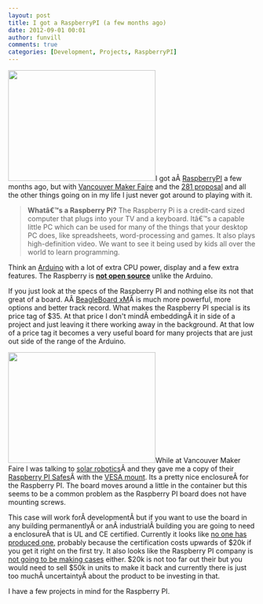 ```yaml
---
layout: post
title: I got a RaspberryPI (a few months ago) 
date: 2012-09-01 00:01
author: funvill
comments: true
categories: [Development, Projects, RaspberryPI]
---
```

<a href="http://www.abluestar.com/blog/wp-content/uploads/2012/08/IMG_4793.jpg"><img class="alignright size-medium wp-image-2834" title="IMG_4793" src="http://www.abluestar.com/blog/wp-content/uploads/2012/08/IMG_4793-300x225.jpg" alt="" width="300" height="225" /></a>I got aÂ <a href="http://www.raspberrypi.org/">RaspberryPI</a> a few months ago, but with <a href="http://vancouver.makerfaire.ca/">Vancouver Maker Faire</a> and the <a href="http://vancouver.hackspace.ca/wp/2012/08/30/call-for-letters-of-support/">281 proposal</a> and all the other things going on in my life I just never got around to playing with it.
<blockquote><strong>Whatâ€™s a Raspberry Pi?</strong>
The Raspberry Pi is a credit-card sized computer that plugs into your TV and a keyboard. Itâ€™s a capable little PC which can be used for many of the things that your desktop PC does, like spreadsheets, word-processing and games. It also plays high-definition video. We want to see it being used by kids all over the world to learn programming.</blockquote>
Think an <a href="http://www.arduino.cc/">Arduino</a> with a lot of extra CPU power, display and a few extra features. The Raspberry is <span style="text-decoration: underline;"><strong>not open source</strong></span> unlike the Arduino.

If you just look at the specs of the Raspberry PI and nothing else its not that great of a board. AÂ <a href="http://beagleboard.org/hardware-xM">BeagleBoard xM</a>Â is much more powerful, more options and better track record. What makes the Raspberry PI special is its price tag of $35. At that price I don't mindÂ embeddingÂ it in side of a project and just leaving it there working away in the background. At that low of a price tag it becomes a very useful board for many projects that are just out side of the range of the Arduino.

<img class="size-medium wp-image-2835 alignright" title="IMG_4797" src="http://www.abluestar.com/blog/wp-content/uploads/2012/08/IMG_4797-300x225.jpg" alt="" width="300" height="225" />While at Vancouver Maker Faire I was talking to <a href="http://www.solarbotics.com">solar robotics</a>Â and they gave me a copy of their <a href="http://www.solarbotics.com/product/60103/">Raspberry PI Safes</a>Â with the <a href="http://www.solarbotics.com/product/60095/">VESA mount</a>. Its a pretty nice enclosureÂ for the Raspberry PI. The board moves around a little in the container but this seems to be a common problem as the Raspberry PI board does not have mounting screws.

This case will work forÂ developmentÂ but if you want to use the board in any building permanentlyÂ or anÂ industrialÂ building you are going to need a enclosureÂ that is UL and CE certified. Currently it looks like <a href="http://www.raspberrypi.org/phpBB3/viewtopic.php?f=40&amp;t=15535">no one has produced one,</a> probably because the certification costs upwards of $20k if you get it right on the first try. It also looks like the Raspberry PI company is <a href="http://www.raspberrypi.org/archives/1640">not going to be making cases</a> either. $20k is not too far out their but you would need to sell $50k in units to make it back and currently there is just too muchÂ uncertaintyÂ about the product to be investing in that.

I have a few projects in mind for the Raspberry PI.
